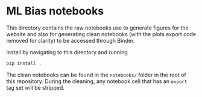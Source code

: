 # ML Bias notebooks

This directory contains the raw notebooks use to generate figures for the website and also for generating clean notebooks (with the plots export code removed for clarity) to be accessed through Binder.

Install by navigating to this directory and running

```sh
pip install .
```

The clean notebooks can be found in the `notebooks/` folder in the root of this repository. During the cleaning, any notebook cell that has an `export` tag set will be stripped.
